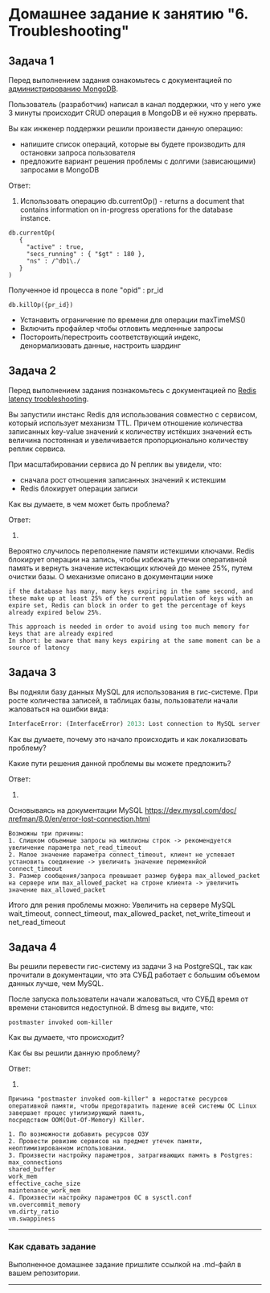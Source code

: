 # Домашнее задание к занятию "6. Troubleshooting"

## Задача 1

Перед выполнением задания ознакомьтесь с документацией по [администрированию MongoDB](https://docs.mongodb.com/manual/administration/).

Пользователь (разработчик) написал в канал поддержки, что у него уже 3 минуты происходит CRUD операция в MongoDB и её 
нужно прервать. 

Вы как инженер поддержки решили произвести данную операцию:
- напишите список операций, которые вы будете производить для остановки запроса пользователя
- предложите вариант решения проблемы с долгими (зависающими) запросами в MongoDB

Ответ:

1) Использовать операцию db.currentOp() - returns a document that contains information on in-progress operations for the database instance.

```
db.currentOp(
   {
     "active" : true,
     "secs_running" : { "$gt" : 180 },
     "ns" : /^db1\./
   }
)
```

Полученное id процесса в поле "opid" : pr_id

```
db.killOp({pr_id})
```

- Устанавить ограничение по времени для операции maxTimeMS()
- Включить профайлер чтобы отловить медленные запросы
- Постороить/перестроить соответствующий индекс, денормализовать данные, настроить шардинг 


## Задача 2

Перед выполнением задания познакомьтесь с документацией по [Redis latency troobleshooting](https://redis.io/topics/latency).

Вы запустили инстанс Redis для использования совместно с сервисом, который использует механизм TTL. 
Причем отношение количества записанных key-value значений к количеству истёкших значений есть величина постоянная и
увеличивается пропорционально количеству реплик сервиса. 

При масштабировании сервиса до N реплик вы увидели, что:
- сначала рост отношения записанных значений к истекшим
- Redis блокирует операции записи

Как вы думаете, в чем может быть проблема?

Ответ:

1)
Вероятно случилось переполнение памяти истекшими ключами. Redis блокирует операции на запись, чтобы избежать утечки оперативной память и вернуть значение истекающих ключей до менее 25%, путем очистки базы. О механизме описано в документации ниже

```
if the database has many, many keys expiring in the same second, and these make up at least 25% of the current population of keys with an expire set, Redis can block in order to get the percentage of keys already expired below 25%.

This approach is needed in order to avoid using too much memory for keys that are already expired
In short: be aware that many keys expiring at the same moment can be a source of latency
```

## Задача 3

Вы подняли базу данных MySQL для использования в гис-системе. При росте количества записей, в таблицах базы,
пользователи начали жаловаться на ошибки вида:
```python
InterfaceError: (InterfaceError) 2013: Lost connection to MySQL server during query u'SELECT..... '
```

Как вы думаете, почему это начало происходить и как локализовать проблему?

Какие пути решения данной проблемы вы можете предложить?

Ответ:

1)
Основываясь на документации MySQL https://dev.mysql.com/doc/лrefman/8.0/en/error-lost-connection.html

```
Возможны три причины:
1. Слишком объемные запросы на миллионы строк -> рекомендуется увеличение параметра net_read_timeout
2. Малое значение параметра connect_timeout, клиент не успевает установить соединение -> увеличить значение переменнйой connect_timeout
3. Размер сообщения/запроса превышает размер буфера max_allowed_packet на сервере или max_allowed_packet на строне клиента -> увеличить значение max_allowed_packet
```

Итого для рения проблемы можно:
Увеличить на сервере MySQL wait_timeout, connect_timeout, max_allowed_packet, net_write_timeout и net_read_timeout


## Задача 4


Вы решили перевести гис-систему из задачи 3 на PostgreSQL, так как прочитали в документации, что эта СУБД работает с 
большим объемом данных лучше, чем MySQL.

После запуска пользователи начали жаловаться, что СУБД время от времени становится недоступной. В dmesg вы видите, что:

`postmaster invoked oom-killer`

Как вы думаете, что происходит?

Как бы вы решили данную проблему?

Ответ:

1)
```
Причина "postmaster invoked oom-killer" в недостатке ресурсов оперативной памяти, чтобы предотвратить падение всей системы ОС Linux завершает процес утилизирующий память, 
посредством OOM(Out-Of-Memory) Killer.
```

```
1. По возможности добавить ресурсов ОЗУ 
2. Провести ревизию сервисов на предмет утечек памяти, неоптимизированном использовании.
3. Произвести настройку параметров, затрагивающих память в Postgres:
max_connections
shared_buffer
work_mem
effective_cache_size
maintenance_work_mem
4. Произвести настройку параметров ОС в sysctl.conf
vm.overcommit_memory
vm.dirty_ratio
vm.swappiness
```

---

### Как cдавать задание

Выполненное домашнее задание пришлите ссылкой на .md-файл в вашем репозитории.

---
